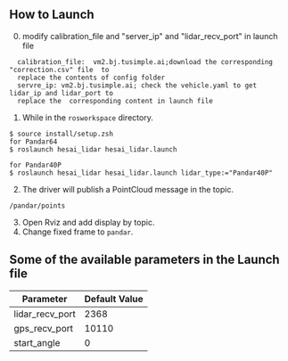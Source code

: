 ## How to Launch
0. modify calibration_file and "server_ip" and "lidar_recv_port" in launch file
```
  calibration_file:  vm2.bj.tusimple.ai;download the corresponding "correction.csv" file  to 
  replace the contents of config folder
  servre_ip: vm2.bj.tusimple.ai; check the vehicle.yaml to get lidar_ip and lidar_port to 
  replace the  corresponding content in launch file
```
   
1. While in the `rosworkspace` directory.
```
$ source install/setup.zsh
for Pandar64
$ roslaunch hesai_lidar hesai_lidar.launch

for Pandar40P
$ roslaunch hesai_lidar hesai_lidar.launch lidar_type:="Pandar40P"
```
2. The driver will publish a PointCloud message in the topic.
```
/pandar/points
```
3. Open Rviz and add display by topic.
4. Change fixed frame to `pandar`.

## Some of the available parameters in the Launch file

|Parameter | Default Value|
|---------|---------------|
|lidar_recv_port |2368|
|gps_recv_port  |10110|
|start_angle |0|

